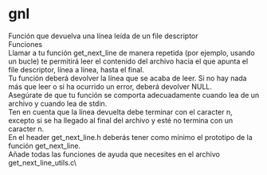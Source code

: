 # gnl
Función que devuelva una línea leída de un file descriptor\
Funciones\
Llamar a tu función get_next_line de manera repetida (por ejemplo, usando un bucle) te permitirá leer el contenido del archivo hacia el que apunta el file descriptor, línea a línea, hasta el final.\
Tu función deberá devolver la línea que se acaba de leer. Si no hay nada más que leer o si ha ocurrido un error, deberá devolver NULL.\
Asegúrate de que tu función se comporta adecuadamente cuando lea de un archivo y cuando lea de stdin.\
Ten en cuenta que la línea devuelta debe terminar con el caracter n, excepto si se ha llegado al final del archivo y esté no termina con un caracter n.\
En el header get_next_line.h deberás tener como mínimo el prototipo de la función get_next_line.\
Añade todas las funciones de ayuda que necesites en el archivo get_next_line_utils.c\
